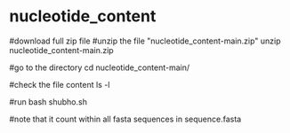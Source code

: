 # nucleotide_content
#download full zip file
#unzip the file "nucleotide_content-main.zip"
unzip nucleotide_content-main.zip


#go to the directory
cd nucleotide_content-main/

#check the file content
ls -l

#run 
bash shubho.sh


#note that it count within all fasta sequences in sequence.fasta
